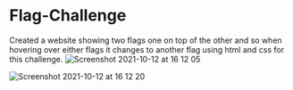 # Flag-Challenge
Created a website showing two flags one on top of the other and so when hovering over either flags it changes to another flag using html and css for this challenge.
![Screenshot 2021-10-12 at 16 12 05](https://user-images.githubusercontent.com/17334425/136983025-e8f28a11-e0b5-473b-81ca-e879feaf9ae4.png)

![Screenshot 2021-10-12 at 16 12 20](https://user-images.githubusercontent.com/17334425/136983061-65730c73-71c3-49ce-9526-b9ebcf5aef67.png)
